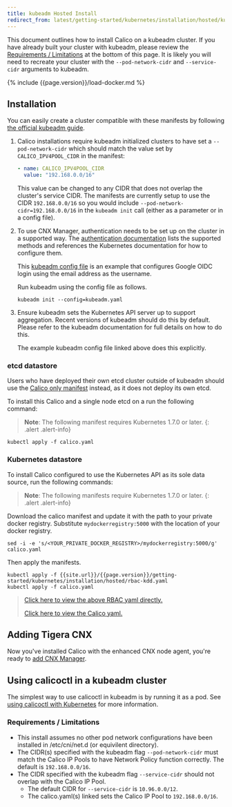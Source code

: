 ```yaml
---
title: kubeadm Hosted Install
redirect_from: latest/getting-started/kubernetes/installation/hosted/kubeadm/index
---
```


This document outlines how to install Calico on a kubeadm cluster.
If you have already built your cluster with kubeadm, please review the
[Requirements / Limitations](#requirements--limitations) at the bottom of
this page. It is likely you will need to recreate your cluster with the
`--pod-network-cidr` and `--service-cidr` arguments to kubeadm.

{% include {{page.version}}/load-docker.md %}

## Installation

You can easily create a cluster compatible with these manifests by following [the official kubeadm guide](http://kubernetes.io/docs/getting-started-guides/kubeadm/).

1. Calico installations require kubeadm initialized clusters to have set a `--pod-network-cidr`
   which should match the value set by `CALICO_IPV4POOL_CIDR` in the manifest:

   ```yaml
   - name: CALICO_IPV4POOL_CIDR
     value: "192.168.0.0/16"
   ```

   This value can be changed to any CIDR that does not overlap the cluster's service CIDR.
   The manifests are currently setup to use the CIDR `192.168.0.0/16` so you would include
   `--pod-network-cidr=192.168.0.0/16` in the `kubeadm init` call (either as a parameter
   or in a config file).

1. To use CNX Manager, authentication needs to be set up on the cluster in a supported way.
   The [authentication documentation](../../../../reference/essentials/authentication) lists
   the supported methods and references the Kubernetes documentation for how to configure
   them.

   This [kubeadm config file](../essentials/demo-manifests/kubeadm.yaml) is an example that
   configures Google OIDC login using the email address as the username.

   Run kubeadm using the config file as follows.
   ```
   kubeadm init --config=kubeadm.yaml
   ```

1. Ensure kubeadm sets the Kubernetes API server up to support aggregation.  Recent
   versions of kubeadm should do this by default.  Please refer to the kubeadm
   documentation for full details on how to do this.

   The example kubeadm config file linked above does this explicitly.

### etcd datastore

Users who have deployed their own etcd cluster outside of kubeadm should
use the [Calico only manifest](../hosted) instead, as it does not deploy its
own etcd.

To install this Calico and a single node etcd on a run the following command:

> **Note**: The following manifest requires Kubernetes 1.7.0 or later.
{: .alert .alert-info}

```shell
kubectl apply -f calico.yaml
```

### Kubernetes datastore

To install Calico configured to use the Kubernetes API as its sole data source, run the following commands:

> **Note**: The following manifests require Kubernetes 1.7.0 or later.
{: .alert .alert-info}

Download the calico manifest and update it with the path to your private docker registry.  Substitute
`mydockerregistry:5000` with the location of your docker registry.

```
sed -i -e 's/<YOUR_PRIVATE_DOCKER_REGISTRY>/mydockerregistry:5000/g' calico.yaml
```

Then apply the manifests.

```shell
kubectl apply -f {{site.url}}/{{page.version}}/getting-started/kubernetes/installation/hosted/rbac-kdd.yaml
kubectl apply -f calico.yaml
```

>[Click here to view the above RBAC yaml directly.](../rbac-kdd.yaml)
>
>[Click here to view the Calico yaml.](../kubernetes-datastore/calico-networking/1.7/calico.yaml)

## Adding Tigera CNX

Now you've installed Calico with the enhanced CNX node agent, you're ready to
[add CNX Manager](../essentials/cnx).

## Using calicoctl in a kubeadm cluster

The simplest way to use calicoctl in kubeadm is by running it as a pod.
See [using calicoctl with Kubernetes](../../../tutorials/using-calicoctl#b-running-calicoctl-as-a-kubernetes-pod) for more information.

### Requirements / Limitations

* This install assumes no other pod network configurations have been installed
  in /etc/cni/net.d (or equivilent directory).
* The CIDR(s) specified with the kubeadm flag `--pod-network-cidr` must match the Calico IP Pools to have Network
  Policy function correctly. The default is `192.168.0.0/16`.
* The CIDR specified with the kubeadm flag `--service-cidr` should not overlap with the Calico IP Pool.
  * The default CIDR for `--service-cidr` is `10.96.0.0/12`.
  * The calico.yaml(s) linked sets the Calico IP Pool to `192.168.0.0/16`.
